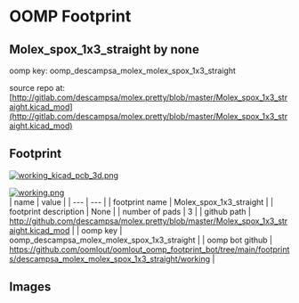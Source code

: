 # OOMP Footprint  
## Molex_spox_1x3_straight  by none  
  
oomp key: oomp_descampsa_molex_molex_spox_1x3_straight  
  
source repo at: [http://gitlab.com/descampsa/molex.pretty/blob/master/Molex_spox_1x3_straight.kicad_mod](http://gitlab.com/descampsa/molex.pretty/blob/master/Molex_spox_1x3_straight.kicad_mod)  
## Footprint  
  
[![working_kicad_pcb_3d.png](working_kicad_pcb_3d_600.png)](working_kicad_pcb_3d.png)  
  
[![working.png](working_600.png)](working.png)  
| name | value | 
| --- | --- | 
| footprint name | Molex_spox_1x3_straight | 
| footprint description | None | 
| number of pads | 3 | 
| github path | http://github.com/descampsa/molex.pretty/blob/master/Molex_spox_1x3_straight.kicad_mod | 
| oomp key | oomp_descampsa_molex_molex_spox_1x3_straight | 
| oomp bot github | https://github.com/oomlout/oomlout_oomp_footprint_bot/tree/main/footprints/descampsa_molex_molex_spox_1x3_straight/working | 
## Images  
